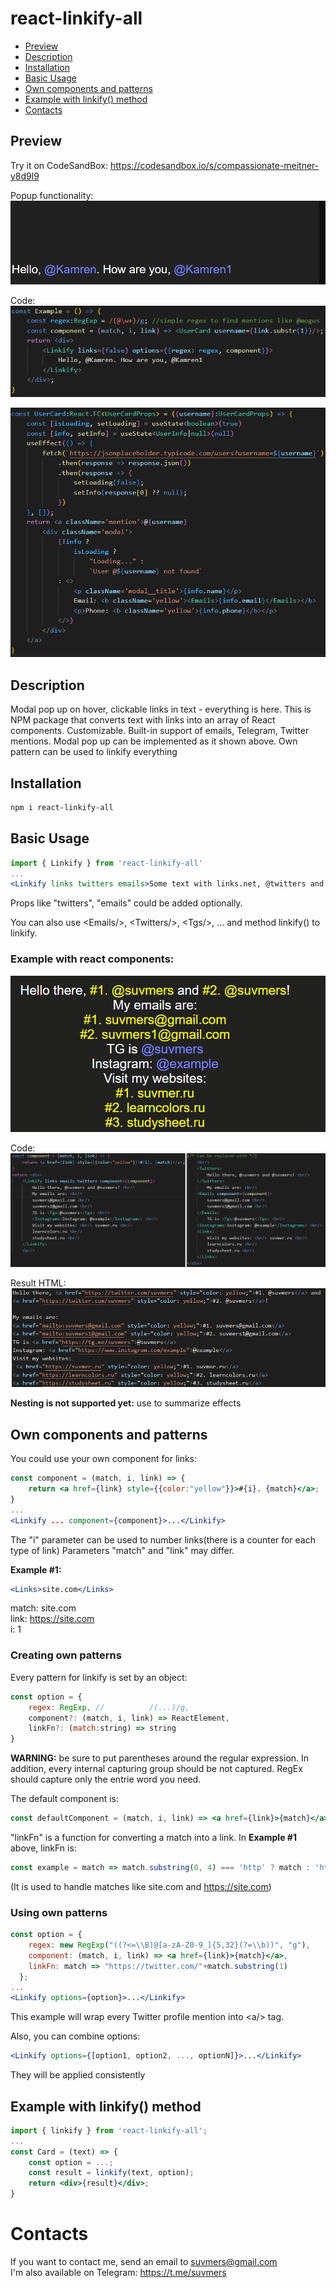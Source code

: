 # react-linkify-all
- [Preview](#preview)
- [Description](#description)
- [Installation](#installation)
- [Basic Usage](#basic-usage)
- [Own components and patterns](#own-components-and-patterns)
- [Example with linkify() method](#example-with-linkify-method)
- [Contacts](#contacts)

## Preview
Try it on CodeSandBox: https://codesandbox.io/s/compassionate-meitner-y8d9l9

Popup functionality:
![](linkify_fetch.gif)

Code:
![](linkify_fetch.png)

![](linkify_fetch_1.png)

## Description

Modal pop up on hover, clickable links in text - everything is here. This is NPM package that converts text with links into an array of React components. Customizable. Built-in support of emails, Telegram, Twitter mentions. Modal pop up can be implemented as it shown above. Own pattern can be used to linkify everything

## Installation
```sh
npm i react-linkify-all
```
## Basic Usage
```jsx
import { Linkify } from 'react-linkify-all'
...
<Linkify links twitters emails>Some text with links.net, @twitters and emails@domain.org</Linkify>
```
Props like "twitters", "emails" could be added optionally.

You can also use \<Emails/\>, \<Twitters/\>, \<Tgs\/>, ... and method linkify() to linkify.

### Example with react components:
![](linkify_links.gif)

Code:
![](linkify.png)

Result HTML:
![](linkify_1.png)

**Nesting is not supported yet:** use <Linkify links twitters emails.../> to summarize effects

## Own components and patterns
You could use your own component for links:
```jsx
const component = (match, i, link) => {
    return <a href={link} style={{color:"yellow"}}>#{i}. {match}</a>;
}
...
<Linkify ... component={component}>...</Linkify>
```
The "i" parameter can be used to number links(there is a counter for each type of link)
Parameters "match" and "link" may differ.

**Example #1:**
```jsx
<Links>site.com</Links>
```
match: site.com  
link: https://site.com  
i: 1  

### Creating own patterns
Every pattern for linkify is set by an object:
```jsx
const option = {
    regex: RegExp, //          /(...)/g,
    component?: (match, i, link) => ReactElement,
    linkFn?: (match:string) => string
}
```
**WARNING:** be sure to put parentheses around the regular expression. In addition, every internal capturing group should be not captured. RegEx should capture only the entrie word you need.

The default component is:
```jsx
const defaultComponent = (match, i, link) => <a href={link}>{match}</a>;
```
"linkFn" is a function for converting a match into a link.
In **Example #1** above, linkFn is:
```js
const example = match => match.substring(0, 4) === 'http' ? match : 'https://'+match
```
(It is used to handle matches like site.com and https://site.com)
### Using own patterns
```jsx
const option = {
    regex: new RegExp("((?<=\\B)@[a-zA-Z0-9_]{5,32}(?=\\b))", "g"),
    component: (match, i, link) => <a href={link}>{match}</a>,
    linkFn: match => "https://twitter.com/"+match.substring(1)
  };
...
<Linkify options={option}>...</Linkify>
```
This example will wrap every Twitter profile mention into <a\/\> tag.

Also, you can combine options:

```jsx
<Linkify options={[option1, option2, ..., optionN]}>...</Linkify>
```

They will be applied consistently

## Example with linkify() method
```jsx
import { linkify } from 'react-linkify-all';
...
const Card = (text) => {
    const option = ...;
    const result = linkify(text, option);
    return <div>{result}</div>;
}
```

# Contacts
If you want to contact me, send an email to suvmers@gmail.com  
I'm also available on Telegram: https://t.me/suvmers
